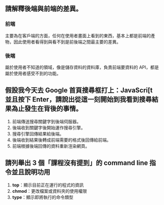 ## 請解釋後端與前端的差異。

### 前端
主要為在客戶端的方面，任何在使用者畫面上看到的東西，基本上都是前端的產物，因此使用者看得到與看不到是前後端之間最主要的差異。
### 後端
 屬於使用者不知道的領域，像是儲存資料的資料庫，負責前端要資料的 API，都是屬於使用者感受不到的功能。

## 假設我今天去 Google 首頁搜尋框打上：JavaScri[t 並且按下 Enter，請說出從這一刻開始到我看到搜尋結果為止發生在背後的事情。

 1. 前端傳送搜尋關鍵字到後端伺服器。
 2. 後端收到關鍵字後開始運作搜尋引擎。
 3. 搜尋引擎回傳結果給後端。
 4. 後端收到結果後轉成前端需要的格式後回傳給前端。
 5. 前端根據後端回傳的資料重新渲染網頁。

## 請列舉出 3 個「課程沒有提到」的 command line 指令並且說明功用
 1. **top**：顯示目前正在運行的程式的資訊
 2. **chmod**：更改檔案或資料夾的使用權限
 3. **type**：顯示即將執行的命令類型